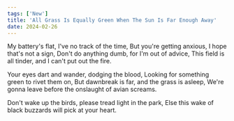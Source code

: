 ```yaml
---
tags: ['New']
title: 'All Grass Is Equally Green When The Sun Is Far Enough Away'
date: 2024-02-26
---
```


My battery's flat, I've no track of the time,
But you're getting anxious, I hope that's not a sign,
Don't do anything dumb, for I'm out of advice,
This field is all tinder, and I can't put out the fire.

Your eyes dart and wander, dodging the blood,
Looking for something green to rivet them on,
But dawnbreak is far, and the grass is asleep,
We're gonna leave before the onslaught of avian screams.

Don't wake up the birds, please tread light in the park,
Else this wake of black buzzards will pick at your heart.

